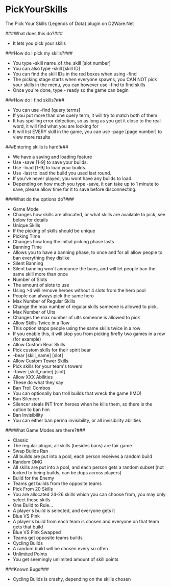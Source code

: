 PickYourSkills
==============

The Pick Your Skills (Legends of Dota) plugin on D2Ware.Net

###What does this do?###
 - It lets you pick your skills

###How do I pick my skills?###
 - You type -skill name_of_the_skill [slot number]
 - You can also type -skill [skill ID]
  - You can find the skill IDs in the red boxes when using -find
 - The picking stage starts when everyone spawns, you CAN NOT pick your skills in the menu, you can however use -find to find skills
 - Once you're done, type - ready so the game can begin

###How do I find skills?###
 - You can use -find [query terms]
  - If you put more than one query term, it will try to match both of them
  - It has spelling error detection, so as long as you get it close to the real word, it will find what you are looking for
  - It will list EVERY skill in the game, you can use -page [page number] to  view more results

###Entering skills is hard!###
 - We have a saving and loading feature
 - Use -save [1-9] to save your builds.
 - Use -load [1-9] to load your builds.
 - Use -last to load the build you used last round.
  - If you've never played, you wont have any builds to load.
  - Depending on how much you type -save, it can take up to 1 minute to save, please allow time for it to save before disconnecting.

###What do the options do?###
 - Game Mode
  - Changes how skills are allocated, or what skills are available to pick, see below for details
 - Unique Skills
  - If the picking of skills should be unique
 - Picking Time
  - Changes how long the initial picking phase lasts
 - Banning Time
  - Allows you to have a banning phase, to once and for all allow people to ban everything they dislike
 - Silent Banning
  - Silent banning won't announce the bans, and will let people ban the same skill more than once
 - Number of Slots
  - The amount of slots to use
  - Using >4 will remove heroes without 4 slots from the hero pool
  - People can always pick the same hero
 - Max Number of Regular Skills
  - Change the max number of regular skills someone is allowed to pick.
 - Max Number of Ults
  - Changes the max number of ults someone is allowed to pick
 - Allow Skills Twice in a Row
  - This option stops people using the same skills twice in a row
  - If you enable this, it will stop you from picking firefly two games in a row (for example)
 - Allow Custom Bear Skills
  - Pick custom skills for their spirit bear
  - -bear [skill_name] [slot]
 - Allow Custom Tower Skills
  - Pick skills for your team's towers
  - -tower [skill_name] [slot]
 - Allow XXX Abilities
  - These do what they say
 - Ban Troll Combos
  - You can optionally ban troll builds that wreck the game (IMO)
 - Ban Silencer
  - Silencer steals INT from heroes when he kills them, so there is the option to ban him
 - Ban Invisibility
  - You can either ban perma invisibility, or all invisibility abilities

###What Game Modes are there?###
 - Classic
  - The regular plugin, all skills (besides bans) are fair game
 - Swap Builds Ran
  - All builds are put into a pool, each person receives a random build
 - Random OMG
  - All skills are put into a pool, and each person gets a random subset (not locked to being builds, can be dups across players)
 - Build for the Enemy
  - Teams get builds from the opposite teams
 - Pick From 20 Skills
  - You are allocated 24-26 skills which you can choose from, you may only select these skills
 - One Build to Rule...
  - A player's build is selected, and everyone gets it
 - Blue VS Pink
  - A player's build from each team is chosen and everyone on that team gets that build
 - Blue VS Pink Swapped
  - Teams get opposite teams builds
 - Cycling Builds
  - A random build will be chosen every so often
 - Unlimited Points
  - You get seemingly unlimited amount of skill points

###Known Bugs###
 - Cycling Builds is crashy, depending on the skills chosen